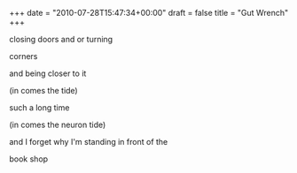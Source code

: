 +++
date = "2010-07-28T15:47:34+00:00"
draft = false
title = "Gut Wrench"
+++
<p>closing doors and or turning</p>&#13;
<p>corners</p>&#13;
<p>and being closer to it</p>&#13;
<p>(in comes the tide)</p>&#13;
<p>such a long time</p>&#13;
<p>(in comes the neuron tide)</p>&#13;
<p>and I forget why I'm standing in front of the</p>&#13;
<p>book shop</p> 
